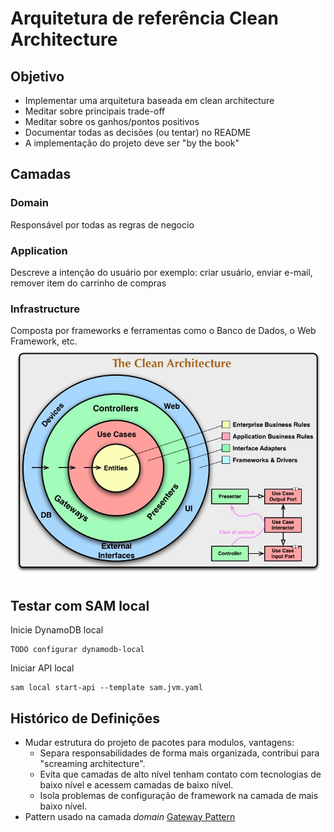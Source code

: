 # Arquitetura de referência Clean Architecture
## Objetivo
- Implementar uma arquitetura baseada em clean architecture
- Meditar sobre principais trade-off
- Meditar sobre os ganhos/pontos positivos
- Documentar todas as decisões (ou tentar) no README
- A implementação do projeto deve ser "by the book"
## Camadas
### Domain
Responsável por todas as regras de negocio
### Application
Descreve a intenção do usuário por exemplo: criar usuário, enviar e-mail, remover item do carrinho de compras
### Infrastructure
Composta por frameworks e ferramentas como o Banco de Dados, o Web Framework, etc.
![MarineGEO circle logo](assets/CleanArchitecture.jpg)
## Testar com SAM local
Inicie DynamoDB local
```shell
TODO configurar dynamodb-local 
```
Iniciar API local
```shell
sam local start-api --template sam.jvm.yaml
```



## Histórico de Definições

- Mudar estrutura do projeto de pacotes para modulos, vantagens:
    - Separa responsabilidades de forma mais organizada, contribui para "screaming architecture".
    - Evita que camadas de alto nível tenham contato com tecnologias de baixo nível e acessem camadas de baixo nível.
    - Isola problemas de configuração de framework na camada de mais baixo nível.
- Pattern usado na camada <i>domain</i> [Gateway Pattern](https://martinfowler.com/articles/gateway-pattern.html)
